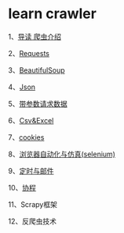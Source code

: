 # learn crawler

1、[导读 爬虫介绍](https://github.com/gengyu-mamba/python-crawler/blob/master/crawler_course/1-%E5%AF%BC%E8%AF%BB%20%E7%88%AC%E8%99%AB%E4%BB%8B%E7%BB%8D.md)

2、[Requests](https://github.com/gengyu-mamba/python-crawler/blob/master/crawler_course/2-Requests.md)

3、[BeautifulSoup](https://github.com/gengyu-mamba/python-crawler/blob/master/crawler_course/3-BeautifulSoup.md)

4、[Json](https://github.com/gengyu-mamba/python-crawler/blob/master/crawler_course/4-Json.md)

5、[带参数请求数据](https://github.com/gengyu-mamba/python-crawler/blob/master/crawler_course/5-%E5%B8%A6%E5%8F%82%E6%95%B0%E8%AF%B7%E6%B1%82%E6%95%B0%E6%8D%AE.md)

6、[Csv&Excel](https://github.com/gengyu-mamba/python-crawler/blob/master/crawler_course/6-Csv%26Excel.md)

7、[cookies](https://github.com/gengyu-mamba/python-crawler/blob/master/crawler_course/7-cookies.md)

8、[浏览器自动化与仿真(selenium)](https://github.com/gengyu-mamba/python-crawler/blob/master/crawler_course/8-selenium.md)

9、[定时与邮件](https://github.com/gengyu-mamba/python-crawler/blob/master/crawler_course/9-%E5%AE%9A%E6%97%B6%E4%B8%8E%E9%82%AE%E4%BB%B6.md)

10、[协程](https://github.com/gengyu-mamba/python-crawler/blob/master/crawler_course/10-%E5%8D%8F%E7%A8%8B.md)

11、Scrapy框架

12、反爬虫技术
